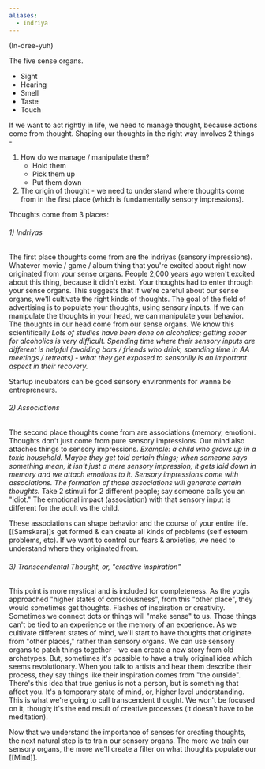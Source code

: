 ```yaml
---
aliases:
  - Indriya
---
```

(In-dree-yuh)

The five sense organs.
- Sight
- Hearing
- Smell
- Taste
- Touch

If we want to act rightly in life, we need to manage thought, because actions come from thought. Shaping our thoughts in the right way involves 2 things -
1) How do we manage / manipulate them?
	- Hold them
	- Pick them up
	- Put them down
2) The origin of thought - we need to understand where thoughts come from in the first place (which is fundamentally sensory impressions).

Thoughts come from 3 places:
###### 1) Indriyas
The first place thoughts come from are the indriyas (sensory impressions).
Whatever movie / game / album thing that you're excited about right now originated from your sense organs. People 2,000 years ago weren't excited about this thing, because it didn't exist. Your thoughts had to enter through your sense organs. This suggests that if we're careful about our sense organs, we'll cultivate the right kinds of thoughts.
	The goal of the field of advertising is to populate your thoughts, using sensory inputs. If we can manipulate the thoughts in your head, we can manipulate your behavior. The thoughts in our head come from our sense organs. We know this scientifically
		*Lots of studies have been done on alcoholics; getting sober for alcoholics is very difficult. Spending time where their sensory inputs are different is helpful (avoiding bars / friends who drink, spending time in AA meetings / retreats) - what they get exposed to sensorilly is an important aspect in their recovery.*

Startup incubators can be good sensory environments for wanna be entrepreneurs.

###### 2) Associations
The second place thoughts come from are associations (memory, emotion).
Thoughts don't just come from pure sensory impressions. Our mind also attaches things to sensory impressions.
	*Example: a child who grows up in a toxic household. Maybe they get told certain things; when someone says something mean, it isn't just a mere sensory impression; it gets laid down in memory and we attach emotions to it. Sensory impressions come with associations. The formation of those associations will generate certain thoughts.*
Take 2 stimuli for 2 different people; say someone calls you an "idiot." The emotional impact (association) with that sensory input is different for the adult vs the child.

These associations can shape behavior and the course of your entire life. [[Samskara]]s get formed & can create all kinds of problems (self esteem problems, etc). If we want to control our fears & anxieties, we need to understand where they originated from.

###### 3) Transcendental Thought, or, "creative inspiration"
This point is more mystical and is included for completeness.
As the yogis approached "higher states of consciousness", from this "other place", they would sometimes get thoughts. Flashes of inspiration or creativity. Sometimes we connect dots or things will "make sense" to us. Those things can't be tied to an experience or the memory of an experience. As we cultivate different states of mind, we'll start to have thoughts that originate from "other places," rather than sensory organs. We can use sensory organs to patch things together - we can create a new story from old archetypes. But, sometimes it's possible to have a truly original idea which seems revolutionary. When you talk to artists and hear them describe their process, they say things like their inspiration comes from "the outside". There's this idea that true genius is not a person, but is something that affect you. It's a temporary state of mind, or, higher level understanding. This is what we're going to call transcendent thought. We won't be focused on it, though; it's the end result of creative processes (it doesn't have to be meditation).

Now that we understand the importance of senses for creating thoughts, the next natural step is to train our sensory organs. The more we train our sensory organs, the more we'll create a filter on what thoughts populate our [[Mind]].